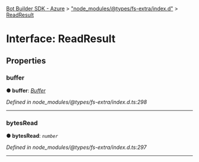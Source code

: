 [Bot Builder SDK - Azure](../README.md) > ["node_modules/@types/fs-extra/index.d"](../modules/_node_modules__types_fs_extra_index_d_.md) > [ReadResult](../interfaces/_node_modules__types_fs_extra_index_d_.readresult.md)



# Interface: ReadResult


## Properties
<a id="buffer"></a>

###  buffer

**●  buffer**:  *[Buffer](_node_modules__types_node_index_d_.buffer.md)* 

*Defined in node_modules/@types/fs-extra/index.d.ts:298*





___

<a id="bytesread"></a>

###  bytesRead

**●  bytesRead**:  *`number`* 

*Defined in node_modules/@types/fs-extra/index.d.ts:297*





___


